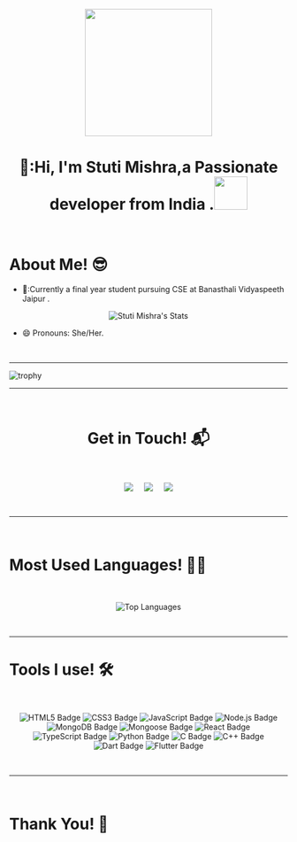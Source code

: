 <p align="center">
  <img src="https://miro.medium.com/max/2048/1*OohqW5DGh9CQS4hLY5FXzA.png" height="230"/>
  <h1 align="center"> 🏫:Hi, I'm Stuti Mishra,a  Passionate developer from India .<a><img src="./images/wave.gif" width="60px"/></h1>
</p>
<br>
<h1>About Me! 😎</h1>


- 🏫:Currently a final year student pursuing CSE at Banasthali Vidyaspeeth Jaipur .


<p align="center">
  <img src="https://github-readme-stats.vercel.app/api?username=stuti2305&show_icons=true&theme=blue-green&align=center&rank_icon=github" alt="Stuti Mishra's Stats">
</p>

- 😄  Pronouns: She/Her.
<br>
<hr>

![trophy](https://github-profile-trophy.vercel.app/?username=stuti2305&theme=juicyfresh&column=9)
<hr>

<br>

<h1 align="center">Get in Touch! 📬</h1>
<br>
<p align="center">
<a href="https://www.linkedin.com/in/stutimishra/" target="blank"><img align="center" src="https://img.shields.io/badge/stuti?style=for-the-badge&logo=linkedin&logoColor=white" /></a> &nbsp;&nbsp;&nbsp;  <a href="stutimishra58@gmail.com" target="blank"><img align="center" src="https://img.shields.io/badge/stutimishra?style=for-the-badge&logo=gmail&logoColor=white" /></a>    &nbsp;&nbsp;&nbsp;       <a href="https://www.github.com/stuti2305" target="blank"><img align="center" src="https://img.shields.io/badge/stuti?style=for-the-badge&logo=github&logoColor=white"/></a>
</p>
  
<br>
<hr>
<br>
<p align="center">
  <h1>Most Used Languages! 🤸‍♂</h1>
</p>
<br>

<p align="center">
  <img src="https://github-readme-stats.vercel.app/api/top-langs/?username=stuti2305&layout=compact" alt="Top Languages">
</p>
<br>

<hr>
<h1>Tools I use! 🛠️</h1>
<Br>
<p align="center">
  <img src="https://img.shields.io/badge/HTML5-E34F26.svg?&style=for-the-badge&logo=html5&logoColor=white" alt="HTML5 Badge">
  <img src="https://img.shields.io/badge/CSS3-1572B6.svg?&style=for-the-badge&logo=css3&logoColor=white" alt="CSS3 Badge">
  <img src="https://img.shields.io/badge/JavaScript-F7DF1E.svg?&style=for-the-badge&logo=javascript&logoColor=black" alt="JavaScript Badge">
  <img src="https://img.shields.io/badge/Node.js-339933.svg?&style=for-the-badge&logo=node.js&logoColor=white" alt="Node.js Badge">
  <img src="https://img.shields.io/badge/MongoDB-47A248.svg?&style=for-the-badge&logo=mongodb&logoColor=white" alt="MongoDB Badge">
  <img src="https://img.shields.io/badge/Mongoose-880000.svg?&style=for-the-badge&logo=mongoose&logoColor=white" alt="Mongoose Badge">
  <img src="https://img.shields.io/badge/React-61DAFB.svg?&style=for-the-badge&logo=react&logoColor=white" alt="React Badge">
  <img src="https://img.shields.io/badge/TypeScript-3178C6.svg?&style=for-the-badge&logo=typescript&logoColor=white" alt="TypeScript Badge">
  <img src="https://img.shields.io/badge/Python-3776AB.svg?&style=for-the-badge&logo=python&logoColor=white" alt="Python Badge">
  <img src="https://img.shields.io/badge/C-A8B9CC.svg?&style=for-the-badge&logo=c&logoColor=white" alt="C Badge">
  <img src="https://img.shields.io/badge/C++-00599C.svg?&style=for-the-badge&logo=cplusplus&logoColor=white" alt="C++ Badge">
  <img src="https://img.shields.io/badge/Dart-0175C2.svg?&style=for-the-badge&logo=dart&logoColor=white" alt="Dart Badge">
  <img src="https://img.shields.io/badge/Flutter-02569B.svg?&style=for-the-badge&logo=flutter&logoColor=white" alt="Flutter Badge">
</p>

  

<Br>
<hr>

<br>
<h1>Thank You! 🤵 </h1>
  

<!--
**Stuti2305/Stuti2305** is a ✨ _special_ ✨ repository because its `README.md` (this file) appears on your GitHub profile.

Here are some ideas to get you started:

- 🔭 I’m currently working on ...
- 🌱 I’m currently learning ...
- 👯 I’m looking to collaborate on ...
- 🤔 I’m looking for help with ...
- 💬 Ask me about ...
- 📫 How to reach me: ...
- 😄 Pronouns: ...
- ⚡ Fun fact: ...
-->
